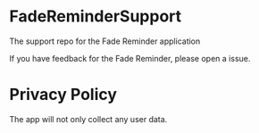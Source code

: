 # FadeReminderSupport
The support repo for the Fade Reminder application

If you have feedback for the Fade Reminder, please open a issue.

# Privacy Policy
The app will not only collect any user data.
